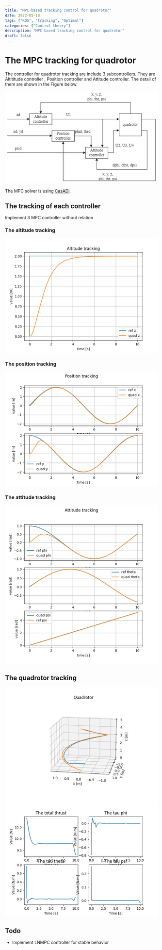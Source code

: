 ```yaml
---
title: "MPC-based tracking control for quadrotor"
date: 2022-05-18
tags: ["ROS", "tracking", "Optimal"]
categories: ["Control theory"]
description: "MPC-based tracking control for quadrotor"
draft: false
---
```

# The MPC tracking for quadrotor

The controller for quadrotor tracking are include 3 subcontrollers. They are Altititude controller , Position controller and Attitude controller. The detail of them are shown in the Figure below.

![MPC quad](./post_4/images/quad_controller.png)

The MPC solver is using [CasADi](https://web.casadi.org/).
## The tracking of each controller
Implement 3 MPC controller without relation

### The altitude tracking
![altitude](./post_4/images/altitude_tracking.png)

### The position tracking
![position](./post_4/images/position_tracking.png)

### The attitude tracking
![attitude](./post_4/images/attitude_tracking.png)

## The quadrotor tracking
![tracking](./post_4/images/quad_mpc_tracking.png)
![control](./post_4/images/quad_mpc_control.png)

## Todo

* Implement LNMPC controller for stable behavior